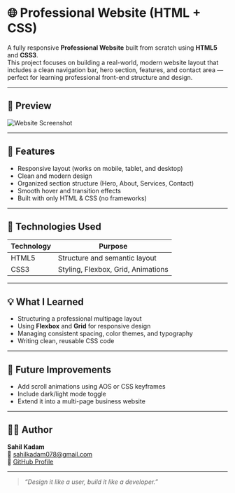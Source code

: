 # 🌐 Professional Website (HTML + CSS)

A fully responsive **Professional Website** built from scratch using **HTML5** and **CSS3**.  
This project focuses on building a real-world, modern website layout that includes a clean navigation bar, hero section, features, and contact area — perfect for learning professional front-end structure and design.

---

## 📸 Preview  
![Website Screenshot](../assests/screen.png)  

---

## 🧠 Features
- Responsive layout (works on mobile, tablet, and desktop)  
- Clean and modern design  
- Organized section structure (Hero, About, Services, Contact)  
- Smooth hover and transition effects  
- Built with only HTML & CSS (no frameworks)

---

## 🧩 Technologies Used
| Technology | Purpose |
|-------------|----------|
| HTML5 | Structure and semantic layout |
| CSS3 | Styling, Flexbox, Grid, Animations |

---

## 💡 What I Learned
- Structuring a professional multipage layout  
- Using **Flexbox** and **Grid** for responsive design  
- Managing consistent spacing, color themes, and typography  
- Writing clean, reusable CSS code  

---

## 🚀 Future Improvements
- Add scroll animations using AOS or CSS keyframes  
- Include dark/light mode toggle  
- Extend it into a multi-page business website

---

## 👨‍💻 Author
**Sahil Kadam**  
📧 [sahilkadam078@gmail.com](mailto:sahilkadam078@gmail.com)  
🐙 [GitHub Profile](https://github.com/sahilkadam078)

---

> *“Design it like a user, build it like a developer.”*
